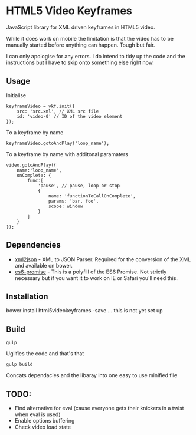 # HTML5 Video Keyframes

JavaScript library for XML driven keyframes in HTML5 video.

While it does work on mobile the limitation is that the video has to be manually started before anything can happen. Tough but fair.

I can only apologise for any errors. I do intend to tidy up the code and the instructions but I have to skip onto something else right now.

## Usage
Initialise
```
keyframeVideo = vkf.init({
	src: 'src.xml', // XML src file
	id: 'video-0' // ID of the video element
});	
```
To a keyframe by name
```
keyframeVideo.gotoAndPlay('loop_name');
```
To a keyframe by name with additonal paramaters
```
video.gotoAndPlay({
	name:'loop_name',
	onComplete: {
		func:[
			'pause', // pause, loop or stop
			{
				name: 'functionToCallOnComplete',
				params: 'bar, foo',
				scope: window
			}
		]					
	}
});
```
## Dependencies

* [xml2json](https://github.com/ron-liu/xml2json) - XML to JSON Parser. Required for the conversion of the XML and available on bower.
* [es6-promise](https://github.com/components/es6-promise) - This is a polyfill of the ES6 Promise. Not strictly necessary but if you want it to work on IE or Safari you'll need this.

## Installation

bower install html5videokeyframes -save ... this is not yet set up

## Build
```
gulp
```
Uglifies the code and that's that

```
gulp build 
```
Concats dependacies and the libaray into one easy to use minified file

## TODO:

* Find alternative for eval (cause everyone gets their knickers in a twist when eval is used)
* Enable options buffering
* Check video load state
